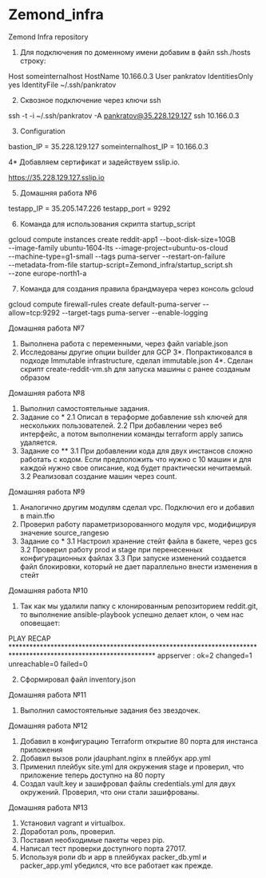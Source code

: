 # Zemond_infra
Zemond Infra repository

1. Для подключения по доменному имени добавим в файл ssh./hosts строку:

Host someinternalhost
        HostName 10.166.0.3
        User pankratov
        IdentitiesOnly yes
        IdentityFile ~/.ssh/pankratov

2. Сквозное подключение через ключи ssh

ssh -t -i ~/.ssh/pankratov -A pankratov@35.228.129.127 ssh 10.166.0.3

3. Configuration

bastion_IP = 35.228.129.127 
someinternalhost_IP = 10.166.0.3

4* Добавляем сертификат и задействуем sslip.io. 

https://35.228.129.127.sslip.io

5. Домашняя работа №6

testapp_IP = 35.205.147.226
testapp_port = 9292

6. Команда для использования скрипта startup_script

gcloud compute instances create reddit-app1 --boot-disk-size=10GB \
--image-family ubuntu-1604-lts --image-project=ubuntu-os-cloud \
--machine-type=g1-small --tags puma-server --restart-on-failure \
--metadata-from-file startup-script=Zemond_infra/startup_script.sh \
--zone europe-north1-a

7. Команда для создания правила брандмауера через консоль gcloud

gcloud compute firewall-rules create default-puma-server --allow=tcp:9292 --target-tags puma-server --enable-logging

Домашняя работа №7

1. Выполнена работа с переменными, через файл variable.json
2. Исследованы другие опции builder для GCP
3*. Попрактиковался в подходе Immutable infrastructure, сделал immutable.json
4*. Сделан скрипт create-reddit-vm.sh для запуска машины с ранее созданым образом

Домашняя работа №8

1. Выполнил самостоятельные задания.
2. Задание со *
	2.1 Описал в тераформе добавление ssh ключей для нескольких пользователей.
	2.2 При добавлении через веб интерфейс, а потом выполнении команды terraform apply запись удаляется.
3. Задание со **
	3.1 При добавлении кода для двух инстансов сложно работать с кодом. Если предположить что нужно с 10 машин и для каждой нужно свое описание, код будет практически нечитаемый.
	3.2 Реализовал создание машин через count.

Домашняя работа №9

1. Аналогично другим модулям сделал vpc. Подключил его и добавил в main.tfю
2. Проверил работу параметризорованного модуля vpc, модифицируя значение source_rangesю 
3. Задание со *
	3.1 Настроил хранение стейт файла в бакете, через gcs
	3.2 Проверил работу prod и stage при перенесенных конфигурационных файлах
	3.3 При запуске изменений создается файл блокировки, который не дает параллельно внести изменения в стейт 

Домашняя работа №10

1. Так как мы удалили папку с клонированным репозиторием reddit.git, то выполнение ansible-playbook успешно делает клон, о чем нас оповещает:

PLAY RECAP *****************************************************************************************************************
appserver                  : ok=2    changed=1    unreachable=0    failed=0  

2. Сформировал файл inventory.json

Домашняя работа №11

1. Выполнил самостоятельные задания без звездочек.

Домашняя работа №12

1. Добавил в конфигурацию Terraform открытие 80 порта для инстанса приложения
2. Добавил вызов роли jdauphant.nginx в плейбук app.yml
3. Применил плейбук site.yml для окружения stage и проверил, что приложение теперь доступно на 80 порту
4. Создал vault.key и зашифровал файлы credentials.yml для двух окружений. Проверил, что они стали зашифрованы.

Домашняя работа №13

1. Установил vagrant и virtualbox.
2. Доработал роль, проверил.
3. Поставил необходимые пакеты через pip.
4. Написал тест проверки доступного порта 27017.
5. Используя роли db и app в плейбуках packer_db.yml и packer_app.yml убедился, что все работает как прежде.
